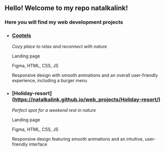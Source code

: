 ## Hello! Welcome to my repo natalkalink!  

### Here you will find my web development projects  

- ### [Cootels](https://natalkalink.github.io/web_projects/Cootels/)

  *Cozy place to relax and reconnect with nature*
  
  Landing page
  
  Figma, HTML, CSS, JS
  
  Responsive design with smooth animations and an overall user-friendly experience, including a burger menu
  

- ### [Holiday-resort] (https://natalkalink.github.io/web_projects/Holiday-resort/)

  *Perfect spot for a weekend rest in nature*
  
  Landing page
  
  Figma, HTML, CSS, JS
  
  Responsive design featuring smooth animations and an intuitive, user-friendly interface
